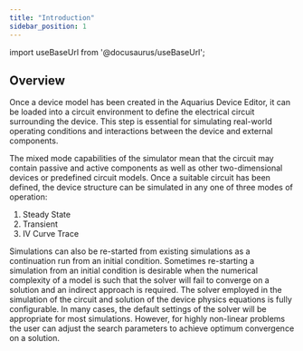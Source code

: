 ```yaml
---
title: "Introduction"
sidebar_position: 1
---
```


import useBaseUrl from '@docusaurus/useBaseUrl';

## Overview
Once a device model has been created in the Aquarius Device Editor, it can be loaded into a circuit environment to define the electrical circuit surrounding the device. This step is essential for simulating real-world operating conditions and interactions between the device and external components.

The mixed mode capabilities of the simulator mean that the circuit may contain passive and active components as well as other two-dimensional devices or predefined circuit models. Once a suitable circuit has been defined, the device structure can be simulated in any one of three modes of operation:

1. Steady State
2. Transient
3. IV Curve Trace

Simulations can also be re-started from existing simulations as a continuation run from an initial condition. Sometimes re-starting a simulation from an initial condition is desirable when the numerical complexity of a model is such that the solver will fail to converge on a solution and an indirect approach is required. The solver employed in the simulation of the circuit and solution of the device physics equations is fully configurable. In many cases, the default settings of the solver will be appropriate for most simulations. However, for highly non-linear problems the user can adjust the search parameters to achieve optimum convergence on a solution.
